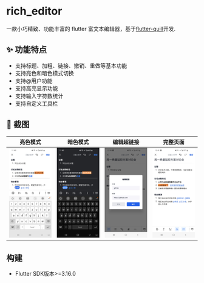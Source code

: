 # rich_editor

一款小巧精致、功能丰富的 flutter 富文本编辑器，基于[flutter-quill](https://github.com/singerdmx/flutter-quill)开发.

## ✨ 功能特点

- 支持标题、加粗、链接、撤销、重做等基本功能
- 支持亮色和暗色模式切换
- 支持@用户功能
- 支持高亮显示功能
- 支持输入字符数统计
- 支持自定义工具栏

## 🎉 截图

|                亮色模式                |               暗色模式               |  编辑超链接  |   完整页面   |
| :------------------------------------: | :----------------------------------: |:----------------------------------: |:----------------------------------: |
| ![light_theme](assets/light_theme.jpg) | ![dark_theme](assets/dark_theme.jpg) |![link](assets/link.jpg) |![demo](assets/demo.jpg) |

## 构建
- Flutter SDK版本>=3.16.0
